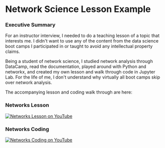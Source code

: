 # Network Science Lesson Example
### Executive Summary
For an instructor interview, I needed to do a teaching lesson of a topic that interests me. I didn't want to use any of the content from the data science boot camps I participated in or taught to avoid any intellectual property claims. 

Being a student of network science, I studied network analysis through DataCamp, read the documentation, played around with Python and networkx, and created my own lesson and walk through code in Jupyter Lab. For the life of me, I don't understand why virtually all boot camps skip over network analysis.

The accompanying lesson and coding walk through are here:

### Networks Lesson
[![Networks Lesson on YouTube](https://github.com/LouisRBurns/network_analysis_lesson/blob/master/networks_lesson.png)](https://www.youtube.com/watch?v=y0POTPc4cCY "Networks Lesson")
### Networks Coding
[![Networks Coding on YouTube](https://github.com/LouisRBurns/network_analysis_lesson/blob/master/networks_coding.png)](https://www.youtube.com/watch?v=hUCLRVJ7vrs "Networks Coding")
